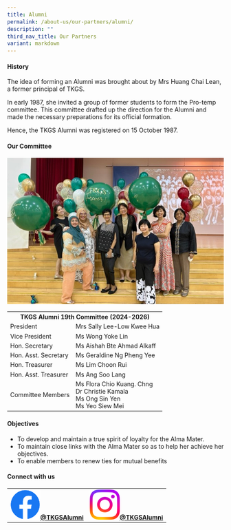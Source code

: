 ```yaml
---
title: Alumni
permalink: /about-us/our-partners/alumni/
description: ""
third_nav_title: Our Partners
variant: markdown
---
```

<h4><strong>History</strong></h4>
<p>The idea of forming an Alumni was brought about by Mrs Huang Chai Lean, a former principal of TKGS.</p>
<p>In early 1987, she invited a group of former students to form the Pro-temp committee. This committee drafted up the direction for the Alumni and made the necessary preparations for its official formation.</p>
<p>Hence, the TKGS Alumni was registered on 15 October 1987.</p>
<h4><strong>Our Committee</strong></h4>
<img src="/images/About_us/Our_partners/2023_alumni_photo.jpg">
<table>
<tbody>
<tr>
<th style="text-align: center;" colspan="2">TKGS Alumni 19th Committee (2024-2026)</th>
</tr>
	
<tr>
<td>President</td>
<td>Mrs Sally Lee-Low Kwee Hua</td>
</tr>
<tr>
<td>Vice President</td>
<td>Ms Wong Yoke Lin</td>
</tr>
<tr>
<td>Hon. Secretary</td>
<td>Ms Aishah Bte Ahmad Alkaff</td>
</tr>
<tr>
<td>Hon. Asst. Secretary</td>
<td>Ms Geraldine Ng Pheng Yee</td>
</tr>
<tr>
<td>Hon. Treasurer</td>
<td>Ms Lim Choon Rui</td>
</tr>
<tr>
<td>Hon. Asst. Treasurer</td>
<td>Ms Ang Soo Lang</td>
</tr>
<tr>
<td>Committee Members</td>
<td>
	<div>Ms Flora Chio Kuang. Chng</div>
	<div>Dr Christie Kamala</div>
	<div>Ms Ong Sin Yen</div>
	<div>Ms Yeo Siew Mei</div>
</td>
</tr>
</tbody>
</table>
<h4><strong>Objectives</strong></h4>
<ul>
<li>To develop and maintain a true spirit of loyalty for the Alma Mater.</li>
<li>To maintain close links with the Alma Mater so as to help her achieve her objectives.</li>
<li>To enable members to renew ties for mutual benefits</li>
</ul>
<h4><strong>Connect with us</strong></h4>
<table>
	<tbody>
		<tr>
			<td style="text-align: center"><b><a href="https://www.facebook.com/profile.php?id=100057374841835"><img style="width: 70px;" src="/images/Standard/FB_icon.png">@TKGSAlumni</a></b>
			</td>
			<td style="text-align: center"><b>
		<a href="https://www.instagram.com/tkgs.alumni/?igshid=YmMyMTA2M2Y%3D"><img style="width: 70px;" src="/images/Standard/IG_icon.png">@TKGSAlumni</a></b>
			</td>
		</tr>
	</tbody>
	</table>